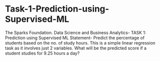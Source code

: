 # Task-1-Prediction-using-Supervised-ML
The Sparks Foundation.
Data Science and Business Analytics- TASK 1: Prediction using Supervised ML
Statement- Predict the percentage of students based on the no. of study hours. This is a simple linear regression task as it involves just 2 variables.
What will be the predicted score if a student studies for 9.25 hours a day?
